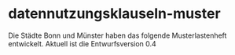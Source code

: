 # datennutzungsklauseln-muster
Die Städte Bonn und Münster haben das folgende Musterlastenheft entwickelt. Aktuell ist die Entwurfsversion 0.4
